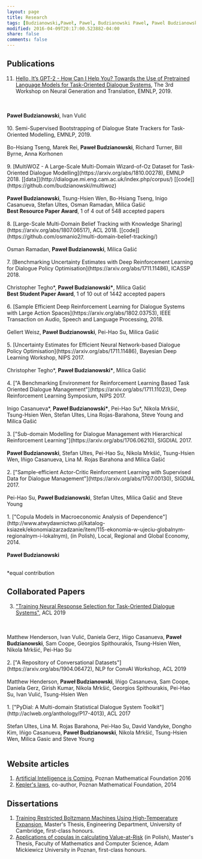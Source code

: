 ```yaml
---
layout: page
title: Research
tags: [Budzianowski,Paweł, Pawel, Budzianowski Pawel, Pawel Budzianowski, pawelbudzianowski, pawel budzianowski, research page]
modified: 2016-04-09T20:17:00.523882-04:00
share: false
comments: false
---
```


## Publications
11. [Hello, It’s GPT-2 - How Can I Help You? Towards the Use of Pretrained Language Models for Task-Oriented Dialogue Systems](https://arxiv.org/pdf/1907.05774.pdf), The 3rd Workshop on Neural Generation and Translation, EMNLP, 2019.
<br/>
<br/>
<b>Paweł Budzianowski</b>, Ivan Vulić
<br/>
<br/>
10. Semi-Supervised Bootstrapping of Dialogue State Trackers for Task-Oriented Modelling, EMNLP, 2019.
<br/>
<br/>
Bo-Hsiang Tseng, Marek Rei, <b>Paweł Budzianowski</b>, Richard Turner, Bill Byrne, Anna Korhonen
<br />
<br />
9. [MultiWOZ - A Large-Scale Multi-Domain Wizard-of-Oz Dataset for Task-Oriented Dialogue Modelling](https://arxiv.org/abs/1810.00278), EMNLP 2018. [[data]](http://dialogue.mi.eng.cam.ac.uk/index.php/corpus/) [[code]](https://github.com/budzianowski/multiwoz)
<br/>
<br/>
<b>Paweł Budzianowski</b>, Tsung-Hsien Wen, Bo-Hsiang Tseng, Inigo Casanueva, Stefan Ultes, Osman Ramadan, Milica Gašić
<br />
<b>Best Resource Paper Award</b>, 1 of 4 out of 548 accepted papers
<br />
<br/>
8. [Large-Scale Multi-Domain Belief Tracking with Knowledge Sharing](https://arxiv.org/abs/1807.06517), ACL 2018. [[code]](https://github.com/osmanio2/multi-domain-belief-tracking/) 
<br/>
<br/>
Osman Ramadan, <b>Paweł Budzianowski</b>, Milica Gašić
<br />
<br />
7. [Benchmarking Uncertainty Estimates with Deep Reinforcement Learning for Dialogue Policy Optimisation](https://arxiv.org/abs/1711.11486), ICASSP 2018. 
<br/>
<br/>
Christopher Tegho*, <b>Paweł Budzianowski*</b>, Milica Gašić
<br />
<b>Best Student Paper Award</b>, 1 of 10 out of 1442 accepted papers
<br />
<br />
6. [Sample Efficient Deep Reinforcement Learning for Dialogue Systems with Large Action Spaces](https://arxiv.org/abs/1802.03753), IEEE Transaction on Audio, Speech and Language Processing, 2018. 
<br />
<br />
Gellert Weisz, <b>Paweł Budzianowski</b>, Pei-Hao Su, Milica Gašić
<br />
<br />
5. [Uncertainty Estimates for Efficient Neural Network-based Dialogue Policy Optimisation](https://arxiv.org/abs/1711.11486), Bayesian Deep Learning Workshop, NIPS 2017.
<br />
<br />
Christopher Tegho*, <b>Paweł Budzianowski*</b>, Milica Gašić
<br />
<br />
4. ["A Benchmarking Environment for Reinforcement Learning Based Task Oriented Dialogue Management"](https://arxiv.org/abs/1711.11023), Deep Reinforcement Learning Symposium, NIPS 2017.
<br />
<br />
Inigo Casanueva&#42;, <b>Paweł Budzianowski&#42;</b>, Pei-Hao Su&#42;, Nikola Mrkšić, Tsung-Hsien Wen, Stefan Ultes, Lina Rojas-Barahona, Steve Young and Milica Gašić
<br />
<br />
3. ["Sub-domain Modelling for Dialogue Management with Hierarchical Reinforcement Learning"](https://arxiv.org/abs/1706.06210), SIGDIAL 2017.
<br />
<br />
<b>Paweł Budzianowski</b>, Stefan Ultes, Pei-Hao Su, Nikola Mrkšić, Tsung-Hsien Wen, Iñigo Casanueva, Lina M. Rojas Barahona and Milica Gašić
<br />
<br />
2. ["Sample-efficient Actor-Critic Reinforcement Learning with Supervised Data for Dialogue Management"](https://arxiv.org/abs/1707.00130), SIGDIAL 2017.
<br />
<br />
Pei-Hao Su, <b>Paweł Budzianowski</b>, Stefan Ultes, Milica Gašić and Steve Young
<br />
<br />
1. ["Copula Models in Macroeconomic Analysis of Dependence"](http://www.atwydawnictwo.pl/katalog-ksiazek/ekonomiaizarzadzanie/item/115-ekonomia-w-ujeciu-globalnym-regionalnym-i-lokalnym), (in Polish), Local, Regional and Global Economy, 2014.
<br/>
<br/>
<b>Paweł Budzianowski</b>
<br />
<br />

*equal contribution

## Collaborated Papers
3. ["Training Neural Response Selection for Task-Oriented Dialogue Systems"](https://arxiv.org/abs/1906.01543), ACL 2019 
<br />
<br />
Matthew Henderson, Ivan Vulić, Daniela Gerz, Iñigo Casanueva, <b>Paweł Budzianowski</b>, Sam Coope, Georgios Spithourakis, Tsung-Hsien Wen, Nikola Mrkšić, Pei-Hao Su
<br />
<br />
2. ["A Repository of Conversational Datasets"](https://arxiv.org/abs/1904.06472), NLP for ConvAI Workshop, ACL 2019
<br />
<br />
Matthew Henderson, <b>Paweł Budzianowski</b>, Iñigo Casanueva, Sam Coope, Daniela Gerz, Girish Kumar, Nikola Mrkšić, Georgios Spithourakis, Pei-Hao Su, Ivan Vulić, Tsung-Hsien Wen
<br />
<br />
1. ["PyDial: A Multi-domain Statistical Dialogue System Toolkit"](http://aclweb.org/anthology/P17-4013), ACL 2017 
<br />
<br />
Stefan Ultes, Lina M. Rojas Barahona, Pei-Hao Su, David Vandyke, Dongho Kim, Iñigo Casanueva, <b>Paweł Budzianowski</b>, Nikola Mrkšić, Tsung-Hsien Wen, Milica Gasic and Steve Young
<br />
<br />

## Website articles
1. [Artificial Intelligence is Coming](https://matematyka.poznan.pl/artykul/sztuczna-inteligencja-nadchodzi-czyli-krotki-poradnik-jak-zbudowac-inteligentna-maszyne/#easy-footnote-3), Poznan Mathematical Foundation 2016
2. [Kepler's laws](https://matematyka.poznan.pl/artykul/prawa-keplera/), co-author, Poznan Mathematical Foundation, 2014


## Dissertations
1. [Training Restricted Boltzmann Machines Using High-Temperature Expansion](https://github.com/budzianowski/DBN/blob/master/thesis/thesis.pdf), Master's Thesis, Engineering Department, University of Cambridge, first-class honours.
2. [Applications of copulas in calculating Value-at-Risk](https://github.com/budzianowski/budzianowski.github.io/blob/master/data/Pawe%C5%82_Budzianowski.pdf) (in Polish), Master's Thesis, Faculty of Mathematics and Computer Science, Adam Mickiewicz University in Poznan, first-class honours.

